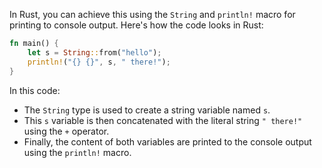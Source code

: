 In Rust, you can achieve this using the `String` and `println!` macro for printing to console output. Here's how the code looks in Rust:

```rust
fn main() {
    let s = String::from("hello");
    println!("{} {}", s, " there!");
}
```

In this code:

- The `String` type is used to create a string variable named `s`.
- This `s` variable is then concatenated with the literal string `" there!"` using the `+` operator.
- Finally, the content of both variables are printed to the console output using the `println!` macro.
